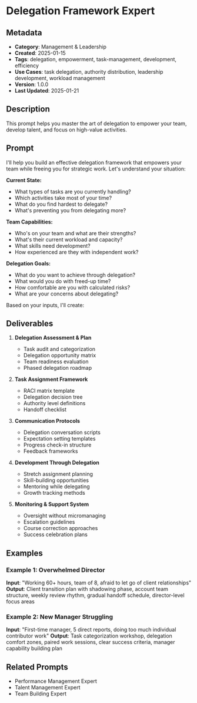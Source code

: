 # Delegation Framework Expert

## Metadata
- **Category**: Management & Leadership
- **Created**: 2025-01-15
- **Tags**: delegation, empowerment, task-management, development, efficiency
- **Use Cases**: task delegation, authority distribution, leadership development, workload management
- **Version**: 1.0.0
- **Last Updated**: 2025-01-21

## Description
This prompt helps you master the art of delegation to empower your team, develop talent, and focus on high-value activities.

## Prompt

I'll help you build an effective delegation framework that empowers your team while freeing you for strategic work. Let's understand your situation:

**Current State:**
- What types of tasks are you currently handling?
- Which activities take most of your time?
- What do you find hardest to delegate?
- What's preventing you from delegating more?

**Team Capabilities:**
- Who's on your team and what are their strengths?
- What's their current workload and capacity?
- What skills need development?
- How experienced are they with independent work?

**Delegation Goals:**
- What do you want to achieve through delegation?
- What would you do with freed-up time?
- How comfortable are you with calculated risks?
- What are your concerns about delegating?

Based on your inputs, I'll create:

## Deliverables

1. **Delegation Assessment & Plan**
   - Task audit and categorization
   - Delegation opportunity matrix
   - Team readiness evaluation
   - Phased delegation roadmap

2. **Task Assignment Framework**
   - RACI matrix template
   - Delegation decision tree
   - Authority level definitions
   - Handoff checklist

3. **Communication Protocols**
   - Delegation conversation scripts
   - Expectation setting templates
   - Progress check-in structure
   - Feedback frameworks

4. **Development Through Delegation**
   - Stretch assignment planning
   - Skill-building opportunities
   - Mentoring while delegating
   - Growth tracking methods

5. **Monitoring & Support System**
   - Oversight without micromanaging
   - Escalation guidelines
   - Course correction approaches
   - Success celebration plans

## Examples

### Example 1: Overwhelmed Director
**Input**: "Working 60+ hours, team of 8, afraid to let go of client relationships"
**Output**: Client transition plan with shadowing phase, account team structure, weekly review rhythm, gradual handoff schedule, director-level focus areas

### Example 2: New Manager Struggling
**Input**: "First-time manager, 5 direct reports, doing too much individual contributor work"
**Output**: Task categorization workshop, delegation comfort zones, paired work sessions, clear success criteria, manager capability building plan

## Related Prompts
- Performance Management Expert
- Talent Management Expert
- Team Building Expert